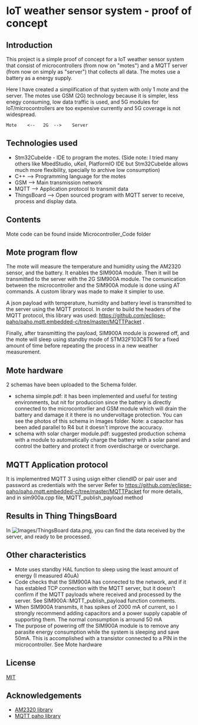 # IoT weather sensor system - proof of concept
## Introduction

This project is a simple proof of concept for a IoT weather sensor system that consist of microcontrollers (from now on "motes") and a MQTT server (from now on simply as "server") that collects all data. The motes use a battery as a energy supply.

Here I have created a simplification of that system with only 1 mote and the server. The motes use GSM (2G) technology because it is simpler, less enegy consuming, low data traffic is used, and 5G modules for IoT/microcontrollers are too expensive currently and 5G coverage is not widespread.

    Mote    <--   2G  -->    Server   
    
## Technologies used
- Stm32CubeIde - IDE to program the motes. (Side note: I tried many others like MbedStudio, uKeil, PlatformIO IDE but Stm32CubeIde allows much more flexibility, specially to archive low consumption)
- C++ -->  Programming language for the motes
- GSM --> Main transmission network
- MQTT --> Application protocol to transmit data
- ThingsBoard --> Open sourced program with MQTT server to receive, process and display data.
## Contents
Mote code can be found inside Microcontroller_Code folder
## Mote program flow
The mote will measure the temperature and humidity using the AM2320 sensor, and the battery. It enables the SIM900A module. Then it will be transmitted to the server with the 2G SIM900A module. The comunication between the microcontroller and the SIM900A module is done using AT commands. A custom library was made to make it simpler to use. 

A json payload with temperature, humidity and battery level is transmitted to the server using the MQTT protocol. In order to build the headers of the MQTT protocol, this library was used: https://github.com/eclipse-paho/paho.mqtt.embedded-c/tree/master/MQTTPacket .

Finally, after transmitting the payload, SIM900A module is powered off, and the mote will sleep using standby mode of STM32F103C8T6 for a fixed amount of time before repeating the process in a new weather measurement.
## Mote hardware
2 schemas have been uploaded to the Schema folder. 
- schema simple.pdf: it has been implemented and useful for testing environments, but nit for produccion since the battery is directly connected to the microcontorller and GSM module which will drain the battery and damage it it there is no undervoltage protection. You can see the photos of this schema in Images folder. Note: a capacitor has been aded parallel to R4 but it doesn't improve the accuracy.
- schema with solar charger module.pdf: suggested production schema with a module to automatically charge the battery with a solar panel and control the battery and protect it from overdischarge or overcharge.
## MQTT Application protocol
It is implementred MQTT 3 using usign either cliendID or pair user and password as credentials with the server
Refer to https://github.com/eclipse-paho/paho.mqtt.embedded-c/tree/master/MQTTPacket for more details, and in sim900a.cpp file, MQTT_publish_payload method
## Results in Thing ThingsBoard
In ![Images/ThingsBoard data.png](https://test), you can find the data received by the server, and ready to be processed.

## Other characteristics
 - Mote uses standby HAL function to sleep using the least amount of energy (I measured 40uA)
 - Code checks that the SIM900A has connected to the network, and if it has establed TCP connection with the MQTT server, but it doesn't confirm if the MQTT payloads where received and processed by the server. See SIM900A::MQTT_publish_payload function comments.
 - When SIM900A transmits, it has spikes of 2000 mA of current, so I strongly recommend adding capacitors and a power supply capable of supporting them. The normal consumption is arround 50 mA
 - The purpose of powering off the SIM900A module is to remove any parasite energy consumption while the system is sleeping and save 50mA. This is accomplished with a transistor connected to a PIN in the microcontroller. See Mote hardware



## License

[MIT](https://choosealicense.com/licenses/mit/)


## Acknowledgements

 - [AM2320 library](https://github.com/SimpleMethod/STM32-AM2320/tree/master)
 - [MQTT paho library](https://github.com/eclipse-paho/paho.mqtt.embedded-c/tree/master/MQTTPacket)

